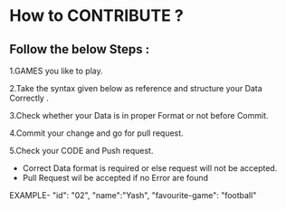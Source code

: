  
# How to CONTRIBUTE ?

## Follow the below Steps :
1.GAMES you like to play.

2.Take the syntax given below as reference and structure your Data Correctly .

3.Check whether  your Data is in proper Format or not before Commit.

4.Commit your change and go for pull request.

5.Check your CODE and Push request.
- Correct Data format is required or else request will not be accepted.
- Pull Request wil be accepted if no Error are found

EXAMPLE-
        "id": "02",
        "name":"Yash",
        "favourite-game": "football"
       


